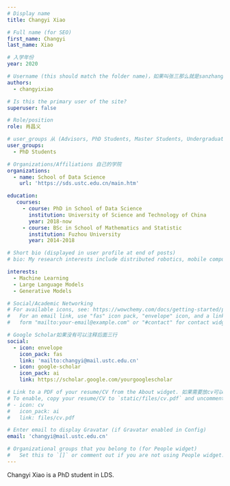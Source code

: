 ```yaml
---
# Display name
title: Changyi Xiao

# Full name (for SEO)
first_name: Changyi
last_name: Xiao

# 入学年份
year: 2020

# Username (this should match the folder name)，如果叫张三那么就是sanzhang
authors:
  - changyixiao

# Is this the primary user of the site? 
superuser: false

# Role/position 
role: 肖昌义

# user_groups 从 (Advisors, PhD Students, Master Students, Undergraduate) 从这四个里面选
user_groups:
  - PhD Students

# Organizations/Affiliations 自己的学院
organizations:
  - name: School of Data Science
    url: 'https://sds.ustc.edu.cn/main.htm'

education:
   courses:
     - course: PhD in School of Data Science
       institution: University of Science and Technology of China
       year: 2018-now
     - course: BSc in School of Mathematics and Statistic
       institution: Fuzhou University
       year: 2014-2018

# Short bio (displayed in user profile at end of posts)
# bio: My research interests include distributed robotics, mobile computing and programmable matter.

interests:
  - Machine Learning
  - Large Language Models
  - Generative Models

# Social/Academic Networking
# For available icons, see: https://wowchemy.com/docs/getting-started/page-builder/#icons
#   For an email link, use "fas" icon pack, "envelope" icon, and a link in the
#   form "mailto:your-email@example.com" or "#contact" for contact widget.

# Google Scholar如果没有可以注释后面三行
social:
  - icon: envelope
    icon_pack: fas
    link: 'mailto:changyi@mail.ustc.edu.cn'
  - icon: google-scholar
    icon_pack: ai
    link: https://scholar.google.com/yourgooglescholar

# Link to a PDF of your resume/CV from the About widget. 如果需要放cv可以发给我
# To enable, copy your resume/CV to `static/files/cv.pdf` and uncomment the lines below.
# - icon: cv
#   icon_pack: ai
#   link: files/cv.pdf

# Enter email to display Gravatar (if Gravatar enabled in Config)
email: 'changyi@mail.ustc.edu.cn'

# Organizational groups that you belong to (for People widget)
#   Set this to `[]` or comment out if you are not using People widget.
---
```


Changyi Xiao is a PhD student in LDS.
